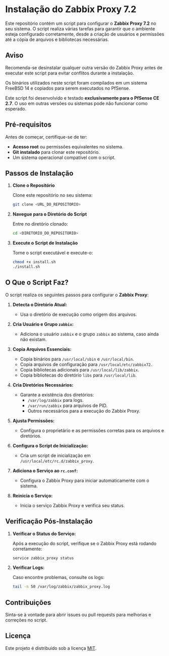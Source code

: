# Instalação do Zabbix Proxy 7.2

Este repositório contém um script para configurar o **Zabbix Proxy 7.2** no seu sistema. O script realiza várias tarefas para garantir que o ambiente esteja configurado corretamente, desde a criação de usuários e permissões até a cópia de arquivos e bibliotecas necessárias.

## Aviso

Recomenda-se desinstalar qualquer outra versão do Zabbix Proxy antes de executar este script para evitar conflitos durante a instalação.

Os binários utilizados neste script foram compilados em um sistema FreeBSD 14 e copiados para serem executados no PfSense.

Este script foi desenvolvido e testado **exclusivamente para o PfSense CE 2.7**. O uso em outras versões ou sistemas pode não funcionar como esperado.

## Pré-requisitos

Antes de começar, certifique-se de ter:

- **Acesso root** ou permissões equivalentes no sistema.
- **Git instalado** para clonar este repositório.
- Um sistema operacional compatível com o script.

## Passos de Instalação

1. **Clone o Repositório**

   Clone este repositório no seu sistema:

   ```bash
   git clone <URL_DO_REPOSITORIO>
   ```

2. **Navegue para o Diretório do Script**

   Entre no diretório clonado:

   ```bash
   cd <DIRETORIO_DO_REPOSITORIO>
   ```

3. **Execute o Script de Instalação**

   Torne o script executável e execute-o:

   ```bash
   chmod +x install.sh
   ./install.sh
   ```

## O Que o Script Faz?

O script realiza os seguintes passos para configurar o **Zabbix Proxy**:

1. **Detecta o Diretório Atual:**
   - Usa o diretório de execução como origem dos arquivos.

2. **Cria Usuário e Grupo `zabbix`:**
   - Adiciona o usuário `zabbix` e o grupo `zabbix` ao sistema, caso ainda não existam.

3. **Copia Arquivos Essenciais:**
   - Copia binários para `/usr/local/sbin` e `/usr/local/bin`.
   - Copia arquivos de configuração para `/usr/local/etc/zabbix72`.
   - Copia bibliotecas adicionais para `/usr/local/lib/zabbix`.
   - Copia bibliotecas do diretório `libs` para `/usr/local/lib`.

4. **Cria Diretórios Necessários:**
   - Garante a existência dos diretórios:
     - `/var/log/zabbix` para logs.
     - `/var/run/zabbix` para arquivos de PID.
     - Outros necessários para a execução do Zabbix Proxy.

5. **Ajusta Permissões:**
   - Configura o proprietário e as permissões corretas para os arquivos e diretórios.

6. **Configura o Script de Inicialização:**
   - Cria um script de inicialização em `/usr/local/etc/rc.d/zabbix_proxy`.

7. **Adiciona o Serviço ao `rc.conf`:**
   - Configura o Zabbix Proxy para iniciar automaticamente com o sistema.

8. **Reinicia o Serviço:**
   - Inicia o serviço Zabbix Proxy e verifica seu status.

## Verificação Pós-Instalação

1. **Verificar o Status do Serviço:**

   Após a execução do script, verifique se o Zabbix Proxy está rodando corretamente:

   ```bash
   service zabbix_proxy status
   ```

2. **Verificar Logs:**

   Caso encontre problemas, consulte os logs:

   ```bash
   tail -n 50 /var/log/zabbix/zabbix_proxy.log
   ```

## Contribuições

Sinta-se à vontade para abrir issues ou pull requests para melhorias e correções no script.

## Licença

Este projeto é distribuído sob a licença [MIT](LICENSE).
